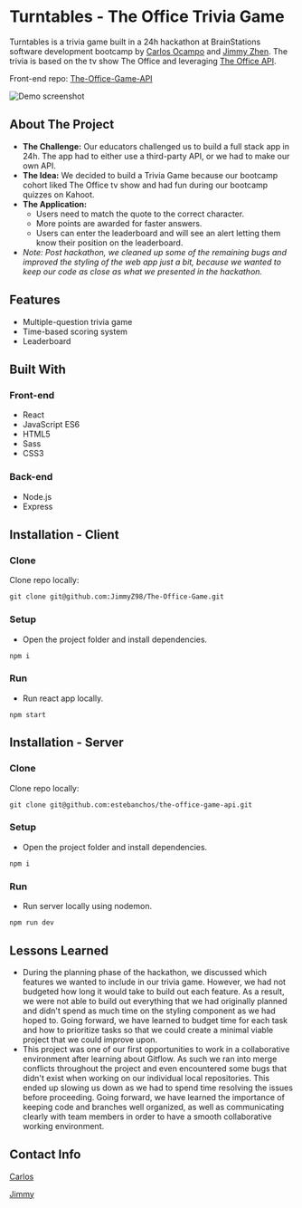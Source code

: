 # Turntables - The Office Trivia Game
Turntables is a trivia game built in a 24h hackathon at BrainStations software development bootcamp by [Carlos Ocampo](https://github.com/estebanchos/estebanchos "Carlos Ocampo") and [Jimmy Zhen](https://github.com/JimmyZ98 "Jimmy Zhen"). 
The trivia is based on the tv show The Office and leveraging [The Office API](https://www.officeapi.dev "The Office API"). 

Front-end repo: [The-Office-Game-API](https://github.com/estebanchos/the-office-game-api "The-Office-Game-API")

![Demo screenshot](/app-screenshot)

## About The Project 
* **The Challenge:** Our educators challenged us to build a full stack app in 24h. The app had to either use a third-party API, or we had to make our own API.
* **The Idea:** We decided to build a Trivia Game because our bootcamp cohort liked The Office tv show and had fun during our bootcamp quizzes on Kahoot. 
* **The Application:** 
  * Users need to match the quote to the correct character.
  * More points are awarded for faster answers.
  * Users can enter the leaderboard and will see an alert letting them know their position on the leaderboard.
* *Note: Post hackathon, we cleaned up some of the remaining bugs and improved the styling of the web app just a bit, because we wanted to keep our code as close as what we presented in the hackathon.* 

## Features
* Multiple-question trivia game
* Time-based scoring system
* Leaderboard

## Built With
### Front-end
* React
* JavaScript ES6
* HTML5
* Sass
* CSS3

### Back-end
* Node.js
* Express

## Installation - Client
### Clone
Clone repo locally:

`git clone git@github.com:JimmyZ98/The-Office-Game.git`
### Setup
* Open the project folder and install dependencies.

`npm i`
### Run
* Run react app locally.

`npm start`

## Installation - Server
### Clone
Clone repo locally:

`git clone git@github.com:estebanchos/the-office-game-api.git`
### Setup
* Open the project folder and install dependencies.

`npm i`
### Run
* Run server locally using nodemon.

`npm run dev`

## Lessons Learned
* During the planning phase of the hackathon, we discussed which features we wanted to include in our trivia game. However, we had not budgeted how long it would take to build out each feature. As a result, we were not able to build out everything that we had originally planned and didn't spend as much time on the styling component as we had hoped to. Going forward, we have learned to budget time for each task and how to prioritize tasks so that we could create a minimal viable project that we could improve upon.
* This project was one of our first opportunities to work in a collaborative environment after learning about Gitflow. As such we ran into merge conflicts throughout the project and even encountered some bugs that didn't exist when working on our individual local repositories. This ended up slowing us down as we had to spend time resolving the issues before proceeding. Going forward, we have learned the importance of keeping code and branches well organized, as well as communicating clearly with team members in order to have a smooth collaborative working environment.

## Contact Info

[Carlos](https://www.linkedin.com/in/carlosocampo/ "Carlos")

[Jimmy](https://www.linkedin.com/in/jimmyzhen/ "Jimmy")
